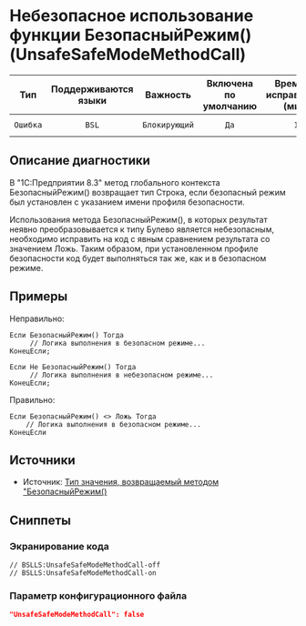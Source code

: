 # Небезопасное использование функции БезопасныйРежим() (UnsafeSafeModeMethodCall)

 Тип | Поддерживаются<br>языки | Важность | Включена<br>по умолчанию | Время на<br>исправление (мин) | Тэги 
 :-: | :-: | :-: | :-: | :-: | :-: 
 `Ошибка` | `BSL` | `Блокирующий` | `Да` | `1` | `deprecated`<br>`error` 

<!-- Блоки выше заполняются автоматически, не трогать -->
## Описание диагностики
<!-- Описание диагностики заполняется вручную. Необходимо понятным языком описать смысл и схему работу -->
В "1С:Предприятии 8.3" метод глобального контекста БезопасныйРежим() возвращает тип Строка, 
если безопасный режим был установлен с указанием имени профиля безопасности.

Использования метода БезопасныйРежим(),
 в которых результат неявно преобразовывается к типу Булево является небезопасным, 
 необходимо исправить на код с явным сравнением результата со значением Ложь. 
 Таким образом, при установленном профиле безопасности код будет выполняться так же, как и в безопасном режиме.
## Примеры
<!-- В данном разделе приводятся примеры, на которые диагностика срабатывает, а также можно привести пример, как можно исправить ситуацию -->
Неправильно:
```bsl
Если БезопасныйРежим() Тогда
     // Логика выполнения в безопасном режиме...
КонецЕсли;

Если Не БезопасныйРежим() Тогда
     // Логика выполнения в небезопасном режиме...
КонецЕсли;
```
Правильно:
```bsl
Если БезопасныйРежим() <> Ложь Тогда
    // Логика выполнения в безопасном режиме...
КонецЕсли
```
## Источники
<!-- Необходимо указывать ссылки на все источники, из которых почерпнута информация для создания диагностики -->

* Источник: [Тип значения, возвращаемый методом "БезопасныйРежим()](https://its.1c.ru/db/metod8dev#content:5293:hdoc:izmenenie_bezopasnyjrezhim)

## Сниппеты

<!-- Блоки ниже заполняются автоматически, не трогать -->
### Экранирование кода

```bsl
// BSLLS:UnsafeSafeModeMethodCall-off
// BSLLS:UnsafeSafeModeMethodCall-on
```

### Параметр конфигурационного файла

```json
"UnsafeSafeModeMethodCall": false
```

